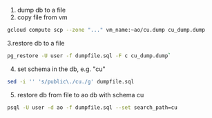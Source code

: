 1. dump db to a file
2. copy file from vm

```sh
gcloud compute scp --zone "..." vm_name:~ao/cu.dump cu_dump.dump
```

3.restore db to a file

```sh
pg_restore -U user -f dumpfile.sql -F c cu_dump.dump`
```

4. set schema in the db, e.g. "cu"

```sh
sed -i '' 's/public\./cu./g' dumpfile.sql
```

5. restore db from file to ao db with schema cu

```sh
psql -U user -d ao -f dumpfile.sql --set search_path=cu
```
